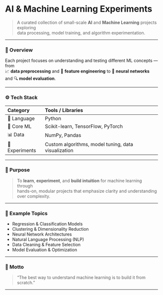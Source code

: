 # AI & Machine Learning Experiments

> A curated collection of small-scale **AI** and **Machine Learning** projects exploring  
> data processing, model training, and algorithm experimentation.

---

### 🧩 Overview
Each project focuses on understanding and testing different ML concepts — from  
📈 **data preprocessing** and 🧮 **feature engineering** to 🧠 **neural networks** and 🔍 **model evaluation**.

---

### ⚙️ Tech Stack
| Category | Tools / Libraries |
|:----------|:------------------|
| 🐍 Language | Python |
| 🧠 Core ML | Scikit-learn, TensorFlow, PyTorch |
| 📊 Data | NumPy, Pandas |
| 🧪 Experiments | Custom algorithms, model tuning, data visualization |

---

### 🎯 Purpose
> To **learn**, **experiment**, and **build intuition** for machine learning through  
> hands-on, modular projects that emphasize clarity and understanding over complexity.

---

### 🌟 Example Topics
- Regression & Classification Models  
- Clustering & Dimensionality Reduction  
- Neural Network Architectures  
- Natural Language Processing (NLP)  
- Data Cleaning & Feature Selection  
- Model Evaluation & Optimization  

---

### 🧠 Motto
> “The best way to understand machine learning is to build it from scratch.”

---
